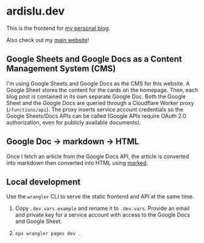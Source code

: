 # ardislu.dev

This is the frontend for [my personal blog](https://ardislu.dev).

Also check out my [main website](https://ardis.lu)!

## Google Sheets and Google Docs as a Content Management System (CMS)

I'm using Google Sheets and Google Docs as the CMS for this website. A Google Sheet stores the content for the cards on the homepage. Then, each blog post is contained in its own separate Google Doc. Both the Google Sheet and the Google Docs are queried through a Cloudflare Worker proxy (`/functions/api`). The proxy inserts service account credentials so the Google Sheets/Docs APIs can be called (Google APIs require OAuth 2.0 authorization, even for publicly available documents).

## Google Doc -> markdown -> HTML

Once I fetch an article from the Google Docs API, the article is converted into markdown then converted into HTML using [marked](https://marked.js.org).

## Local development

Use the `wrangler` CLI to serve the static frontend and API at the same time.

1. Copy `.dev.vars.example` and rename it to `.dev.vars`. Provide an email and private key for a service account with access to the Google Docs and Google Sheet.

2. `npx wrangler pages dev .`
